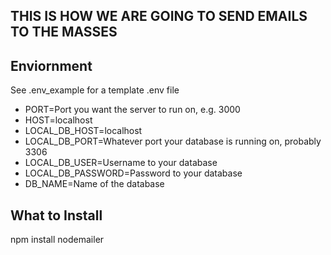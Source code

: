 ## THIS IS HOW WE ARE GOING TO SEND EMAILS TO THE MASSES

## Enviornment
See .env_example for a template .env file

- PORT=Port you want the server to run on, e.g. 3000 
- HOST=localhost
- LOCAL_DB_HOST=localhost
- LOCAL_DB_PORT=Whatever port your database is running on, probably 3306
- LOCAL_DB_USER=Username to your database
- LOCAL_DB_PASSWORD=Password to your database
- DB_NAME=Name of the database

## What to Install

npm install nodemailer